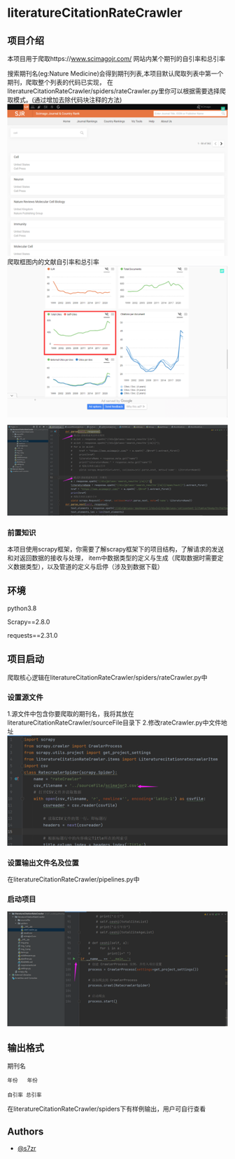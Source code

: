 # literatureCitationRateCrawler
## 项目介绍
本项目用于爬取https://www.scimagojr.com/ 网站内某个期刊的自引率和总引率

搜索期刊名(eg:Nature Medicine)会得到期刊列表,本项目默认爬取列表中第一个期刊，爬取整个列表的代码已实现，
在literatureCitationRateCrawler/spiders/rateCrawler.py里你可以根据需要选择爬取模式。(通过增加去除代码块注释的方法)
![img.png](imgs/img.png)
爬取框图内的文献自引率和总引率
![img_1.png](imgs/img_1.png)

![img_2.png](imgs/img_2.png)
### 前置知识
本项目使用scrapy框架，你需要了解scrapy框架下的项目结构，了解请求的发送和对返回数据的接收与处理，
item中数据类型的定义与生成（爬取数据时需要定义数据类型），以及管道的定义与启停（涉及到数据下载）
## 环境
python3.8

Scrapy==2.8.0

requests==2.31.0
## 项目启动
爬取核心逻辑在literatureCitationRateCrawler/spiders/rateCrawler.py中
### 设置源文件
1.源文件中包含你要爬取的期刊名，我将其放在literatureCitationRateCrawler/sourceFile目录下
2.修改rateCrawler.py中文件地址
![img_4.png](imgs/img_4.png)
### 设置输出文件名及位置
在literatureCitationRateCrawler/pipelines.py中
### 启动项目
![img_3.png](imgs/img_3.png)
## 输出格式
期刊名

    年份   年份

    自引率 总引率

在literatureCitationRateCrawler/spiders下有样例输出，用户可自行查看

## Authors
- [@s7zr](https://github.com/s7zr)